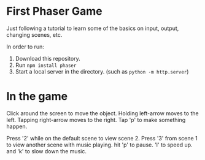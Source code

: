 # First Phaser Game

Just following a tutorial to learn some of the basics on input, output, changing scenes, etc.

In order to run:

1.  Download this repository.
2.  Run ```npm install phaser```
3.  Start a local server in the directory. (such as ```python -m http.server```)

# In the game

Click around the screen to move the object. 
Holding left-arrow moves to the left.
Tapping right-arrow moves to the right.
Tap 'p' to make something happen.

Press '2' while on the default scene to view scene 2.
Press '3' from scene 1 to view another scene with music playing. hit 'p' to pause. 'l' to speed up. and 'k' to slow down the music.